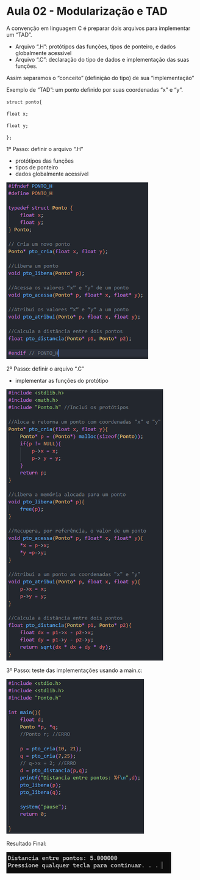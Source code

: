 # Aula 02 - Modularização e TAD

A convenção em linguagem C é preparar dois arquivos para implementar um “TAD”.

- Arquivo “.H”: protótipos das funções, tipos de ponteiro, e dados globalmente acessível
- Arquivo “.C”: declaração do tipo de dados e implementação das suas funções.

Assim separamos o “conceito” (definição do tipo) de sua “implementação”

Exemplo de “TAD”: um ponto definido por suas coordenadas “x” e “y”.

`struct ponto{`

`float x;`

`float y;`

`};` 

1º Passo: definir o arquivo “.H”

- protótipos das funções
- tipos de ponteiro
- dados globalmente acessível

![Passo 1](./Images/Untitled.png)

2º Passo: definir o arquivo “.C”

- implementar as funções do protótipo

![Passo 2](./Images/Untitled%201.png)

3º Passo: teste das implementações usando a main.c:

![Passo 3](./Images/Untitled%202.png)

Resultado Final:

![Passo 4](./Images/Untitled%203.png)